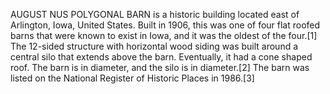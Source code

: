 AUGUST NUS POLYGONAL BARN is a historic building located east of Arlington, Iowa, United States. Built in 1906, this was one of four flat roofed barns that were known to exist in Iowa, and it was the oldest of the four.[1] The 12-sided structure with horizontal wood siding was built around a central silo that extends above the barn. Eventually, it had a cone shaped roof. The barn is in diameter, and the silo is in diameter.[2] The barn was listed on the National Register of Historic Places in 1986.[3]
